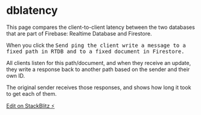 # dblatency

This page compares the client-to-client latency between the two databases that are part of Firebase: Realtime Database and Firestore.

When you click the <kbd>Send ping<kbd> the client write a message to a fixed path in RTDB and to a fixed document in Firestore.

All clients listen for this path/document, and when they receive an update, they write a response back to another path based on the sender and their own ID.

The original sender receives those responses, and shows how long it took to get each of them.

[Edit on StackBlitz ⚡️](https://stackblitz.com/edit/dblatency)